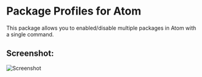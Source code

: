 # Package Profiles for Atom

This package allows you to enabled/disable multiple packages in Atom with a single command.

## Screenshot:

![Screenshot](https://raw.githubusercontent.com/samuelivarsson/iv-profiles/master/screenshot.png)

